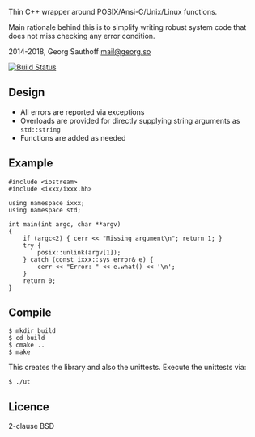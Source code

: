 Thin C++ wrapper around POSIX/Ansi-C/Unix/Linux functions.

Main rationale behind this is to simplify writing robust system code that does
not miss checking any error condition.

2014-2018, Georg Sauthoff <mail@georg.so>

[![Build Status](https://travis-ci.org/gsauthof/libixxx.svg?branch=master)](https://travis-ci.org/gsauthof/libixxx)

## Design

- All errors are reported via exceptions
- Overloads are provided for directly supplying string arguments as `std::string`
- Functions are added as needed

## Example

    #include <iostream>
    #include <ixxx/ixxx.hh>

    using namespace ixxx;
    using namespace std;

    int main(int argc, char **argv)
    {
        if (argc<2) { cerr << "Missing argument\n"; return 1; }
        try {
            posix::unlink(argv[1]);
        } catch (const ixxx::sys_error& e) {
            cerr << "Error: " << e.what() << '\n';
        }
        return 0;
    }

## Compile

    $ mkdir build
    $ cd build
    $ cmake ..
    $ make

This creates the library and also the unittests. Execute the unittests via:

    $ ./ut

## Licence

2-clause BSD
